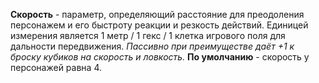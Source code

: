 **Скорость**  - параметр, определяющий расстояние для преодоления персонажем и его быстроту реакции и резкость действий. Единицей измерения является 1 метр / 1 гекс / 1 клетка игрового поля для дальности передвижения.
*Пассивно при преимуществе даёт +1 к броску кубиков на скорость и ловкость.*
**По умолчанию** - скорость у персонажей равна 4.